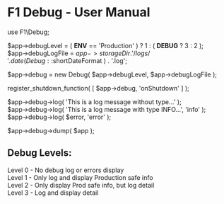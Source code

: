# F1 Debug - User Manual

use F1\Debug;  


$app->debugLevel = ( __ENV__ == 'Production' ) ? 1 : ( __DEBUG__ ? 3 : 2 );  
$app->debugLogFile = $app->storageDir . '/logs/' . date( Debug::$shortDateFormat ) . '.log';  


$app->debug = new Debug( $app->debugLevel, $app->debugLogFile );  


register_shutdown_function( [ $app->debug, 'onShutdown' ] );  


$app->debug->log( 'This is a log message without type...' );  
$app->debug->log( 'This is a log message with type INFO...', 'info' );  
$app->debug->log( $error, 'error' );  


$app->debug->dump( $app );  



## Debug Levels:

Level 0 - No debug log or errors display  
Level 1 - Only log and display Production safe info  
Level 2 - Only display Prod safe info, but log detail  
Level 3 - Log and display detail  